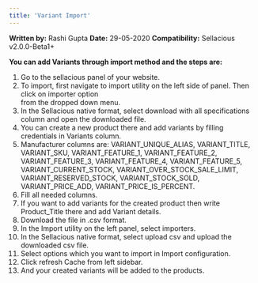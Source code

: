 ```yaml
---
title: 'Variant Import'
---
```


**Written by:** Rashi Gupta
**Date:** 29-05-2020
**Compatibility:** Sellacious v2.0.0-Beta1+

**You can add Variants through import method and the steps are:**

1. Go to the sellacious panel of your website.
2. To import, first navigate to import utility on the left side of panel. Then click on importer option  
  from  the dropped down menu.
3. In the Sellacious native format, select download with all specifications column and open the 
  downloaded file.
4. You can create a new product there and add variants by filling credentials in 
  Variants column.
5. Manufacturer columns are: VARIANT_UNIQUE_ALIAS, VARIANT_TITLE, VARIANT_SKU,
   VARIANT_FEATURE_1, VARIANT_FEATURE_2, VARIANT_FEATURE_3, VARIANT_FEATURE_4, VARIANT_FEATURE_5, 
   VARIANT_CURRENT_STOCK, VARIANT_OVER_STOCK_SALE_LIMIT, VARIANT_RESERVED_STOCK, VARIANT_STOCK_SOLD, 
   VARIANT_PRICE_ADD, VARIANT_PRICE_IS_PERCENT.
6. Fill all needed columns.
7. If you want to add variants for the created product then write Product_Title there 
   and add Variant details.
8. Download the file in .csv format.
9. In the Import utility on the left panel, select importers.
10. In the Sellacious native format, select upload csv and upload the downloaded csv file.
11. Select options which you want to import in Import configuration.
12. Click refresh Cache from left sidebar.
13. And your created variants will be added to the products.